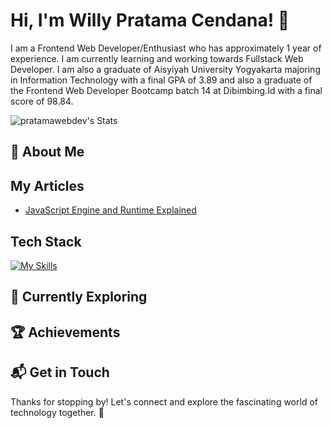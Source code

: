 # Hi, I'm Willy Pratama Cendana! 👋

I am a Frontend Web Developer/Enthusiast who has approximately 1 year of experience. I am currently learning and working towards Fullstack Web Developer. I am also a graduate of Aisyiyah University Yogyakarta majoring in Information Technology with a final GPA of 3.89 and also a graduate of the Frontend Web Developer Bootcamp batch 14 at Dibimbing.Id with a final score of 98.84.

![pratamawebdev's Stats](https://github-readme-stats.vercel.app/api?username=pratamawebdev&theme=vue-dark&show_icons=true&hide_border=true&count_private=true)

## 🚀 About Me

## My Articles
- [JavaScript Engine and Runtime Explained](https://www.freecodecamp.org/news/javascript-engine-and-runtime-explained/)


## Tech Stack
[![My Skills](https://skillicons.dev/icons?i=js,html,css,firebase,git,github,mysql,nextjs,react,redux,sass,supabase,tailwind,vite,bootstrap)](https://skillicons.dev)

## 🌱 Currently Exploring



 ## 🏆 Achievements




## 📬 Get in Touch



Thanks for stopping by! Let's connect and explore the fascinating world of technology together. 🚀



<!--

Here are some ideas to get you started:

- 🔭 I’m currently working on ...
- 🌱 I’m currently learning ...
- 👯 I’m looking to collaborate on ...
- 🤔 I’m looking for help with ...
- 💬 Ask me about ...
- 📫 How to reach me: ...
- 😄 Pronouns: ...
- ⚡ Fun fact: ...
-->

